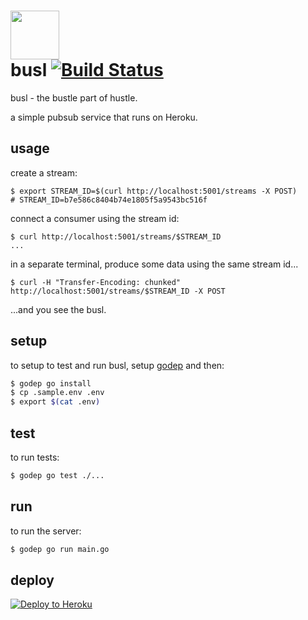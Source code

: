 # <img src="https://i.cloudup.com/WSKggRp4ZX.svg" width=78 /> <br/> busl [![Build Status](https://travis-ci.org/heroku/busl.svg?branch=master)](https://travis-ci.org/heroku/busl)


busl - the bustle part of hustle.

a simple pubsub service that runs on Heroku.

## usage

create a stream:

```
$ export STREAM_ID=$(curl http://localhost:5001/streams -X POST)
# STREAM_ID=b7e586c8404b74e1805f5a9543bc516f
```

connect a consumer using the stream id:

```
$ curl http://localhost:5001/streams/$STREAM_ID
...
```

in a separate terminal, produce some data using the same stream id...

```
$ curl -H "Transfer-Encoding: chunked" http://localhost:5001/streams/$STREAM_ID -X POST
```

...and you see the busl.

## setup

to setup to test and run busl, setup [godep](http://godoc.org/github.com/tools/godep)
and then:

```sh
$ godep go install
$ cp .sample.env .env
$ export $(cat .env)
```

## test

to run tests:

```sh
$ godep go test ./...
```

## run

to run the server:

```sh
$ godep go run main.go
```

## deploy

[![Deploy to Heroku](https://www.herokucdn.com/deploy/button.png)](https://heroku.com/deploy)
